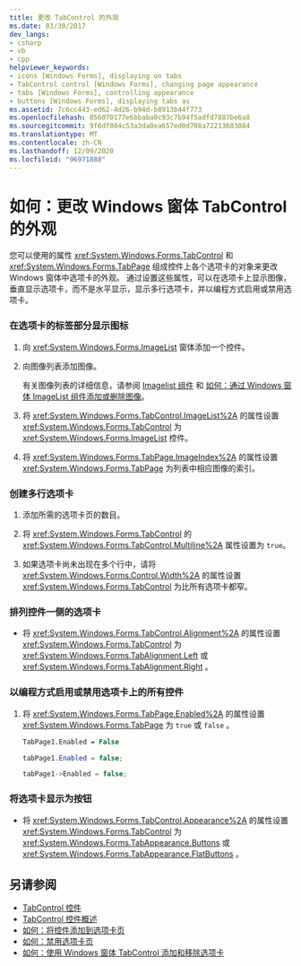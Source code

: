 ```yaml
---
title: 更改 TabControl 的外观
ms.date: 03/30/2017
dev_langs:
- csharp
- vb
- cpp
helpviewer_keywords:
- icons [Windows Forms], displaying on tabs
- TabControl control [Windows Forms], changing page appearance
- tabs [Windows Forms], controlling appearance
- buttons [Windows Forms], displaying tabs as
ms.assetid: 7c6cc443-ed62-4d26-b94d-b8913b44f773
ms.openlocfilehash: 056070177e6bbaba0c93c7b94f5adfd7887be6a8
ms.sourcegitcommit: 9f6df084c53a3da0ea657ed0d708a72213683084
ms.translationtype: MT
ms.contentlocale: zh-CN
ms.lasthandoff: 12/09/2020
ms.locfileid: "96971888"
---
```

# <a name="how-to-change-the-appearance-of-the-windows-forms-tabcontrol"></a>如何：更改 Windows 窗体 TabControl 的外观
您可以使用的属性 <xref:System.Windows.Forms.TabControl> 和 <xref:System.Windows.Forms.TabPage> 组成控件上各个选项卡的对象来更改 Windows 窗体中选项卡的外观。 通过设置这些属性，可以在选项卡上显示图像，垂直显示选项卡，而不是水平显示，显示多行选项卡，并以编程方式启用或禁用选项卡。  
  
### <a name="to-display-an-icon-on-the-label-part-of-a-tab"></a>在选项卡的标签部分显示图标  
  
1. 向 <xref:System.Windows.Forms.ImageList> 窗体添加一个控件。  
  
2. 向图像列表添加图像。  
  
     有关图像列表的详细信息，请参阅 [Imagelist 组件](imagelist-component-windows-forms.md) 和 [如何：通过 Windows 窗体 ImageList 组件添加或删除图像](how-to-add-or-remove-images-with-the-windows-forms-imagelist-component.md)。  
  
3. 将 <xref:System.Windows.Forms.TabControl.ImageList%2A> 的属性设置 <xref:System.Windows.Forms.TabControl> 为 <xref:System.Windows.Forms.ImageList> 控件。  
  
4. 将 <xref:System.Windows.Forms.TabPage.ImageIndex%2A> 的属性设置 <xref:System.Windows.Forms.TabPage> 为列表中相应图像的索引。  
  
### <a name="to-create-multiple-rows-of-tabs"></a>创建多行选项卡  
  
1. 添加所需的选项卡页的数目。  
  
2. 将 <xref:System.Windows.Forms.TabControl> 的 <xref:System.Windows.Forms.TabControl.Multiline%2A> 属性设置为 `true`。  
  
3. 如果选项卡尚未出现在多个行中，请将 <xref:System.Windows.Forms.Control.Width%2A> 的属性设置 <xref:System.Windows.Forms.TabControl> 为比所有选项卡都窄。  
  
### <a name="to-arrange-tabs-on-the-side-of-the-control"></a>排列控件一侧的选项卡  
  
- 将 <xref:System.Windows.Forms.TabControl.Alignment%2A> 的属性设置 <xref:System.Windows.Forms.TabControl> 为 <xref:System.Windows.Forms.TabAlignment.Left> 或 <xref:System.Windows.Forms.TabAlignment.Right> 。  
  
### <a name="to-programmatically-enable-or-disable-all-controls-on-a-tab"></a>以编程方式启用或禁用选项卡上的所有控件  
  
1. 将 <xref:System.Windows.Forms.TabPage.Enabled%2A> 的属性设置 <xref:System.Windows.Forms.TabPage> 为 `true` 或 `false` 。  
  
    ```vb  
    TabPage1.Enabled = False  
    ```  
  
    ```csharp  
    tabPage1.Enabled = false;  
    ```  
  
    ```cpp  
    tabPage1->Enabled = false;  
    ```  
  
### <a name="to-display-tabs-as-buttons"></a>将选项卡显示为按钮  
  
- 将 <xref:System.Windows.Forms.TabControl.Appearance%2A> 的属性设置 <xref:System.Windows.Forms.TabControl> 为 <xref:System.Windows.Forms.TabAppearance.Buttons> 或 <xref:System.Windows.Forms.TabAppearance.FlatButtons> 。  
  
## <a name="see-also"></a>另请参阅

- [TabControl 控件](tabcontrol-control-windows-forms.md)
- [TabControl 控件概述](tabcontrol-control-overview-windows-forms.md)
- [如何：将控件添加到选项卡页](how-to-add-a-control-to-a-tab-page.md)
- [如何：禁用选项卡页](how-to-disable-tab-pages.md)
- [如何：使用 Windows 窗体 TabControl 添加和移除选项卡](how-to-add-and-remove-tabs-with-the-windows-forms-tabcontrol.md)
